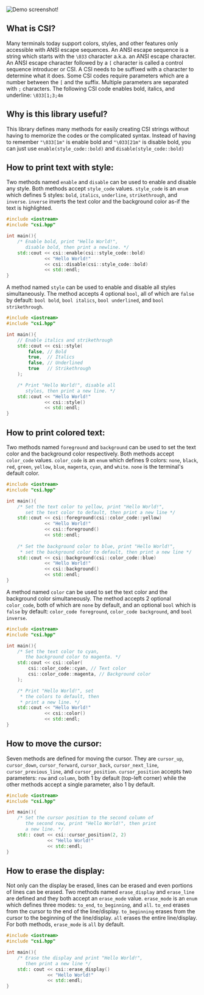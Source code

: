 ![Demo screenshot!](https://i.sli.mg/Mugf8P.png)

## What is CSI?
Many terminals today support colors, styles, and other features only accessible with ANSI escape sequences. An ANSI escape sequence is a string which starts with the `\033` character a.k.a. an ANSI escape character. An ANSI escape character followed by a `[` character is called a control sequence introducer or CSI. A CSI needs to be suffixed with a character to determine what it does. Some CSI codes require parameters which are a number between the `[` and the suffix. Multiple parameters are separated with `;` characters. The following CSI code enables bold, italics, and underline: `\033[1;3;4m`

## Why is this library useful?
This library defines many methods for easily creating CSI strings without having to memorize the codes or the complicated syntax. Instead of having to remember `"\033[1m"` is enable bold and `"\033[21m"` is disable bold, you can just use `enable(style_code::bold)` and `disable(style_code::bold)`

## How to print text with style:
Two methods named `enable` and `disable` can be used to enable and disable any style. Both methods accept `style_code` values. `style_code` is an `enum` which defines 5 styles: `bold`, `italics`, `underline`, `strikethrough`, and `inverse`. `inverse` inverts the text color and the background color as-if the text is highlighted.
```cpp
#include <iostream>
#include "csi.hpp"

int main(){
	/* Enable bold, print "Hello World!",
	   disable bold, then print a newline. */
	std::cout << csi::enable(csi::style_code::bold)
	          << "Hello World!"
	          << csi::disable(csi::style_code::bold)
	          << std::endl;
}
```
A method named `style` can be used to enable and disable all styles simultaneously. The method accepts 4 optional `bool`, all of which are `false` by default: `bool bold`, `bool italics`, `bool underlined`, and `bool strikethrough`.
```cpp
#include <iostream>
#include "csi.hpp"

int main(){
	// Enable italics and strikethrough
	std::cout << csi::style(
		false, // Bold
		true,  // Italics
		false, // Underlined
		true   // Strikethrough
	);

	/* Print "Hello World!", disable all
	   styles, then print a new line. */
	std::cout << "Hello World!"
	          << csi::style()
	          << std::endl;
}
```
## How to print colored text:
Two methods named `foreground` and `background` can be used to set the text color and the background color respectively. Both methods accept `color_code` values. `color_code` is an `enum` which defines 9 colors: `none`, `black`, `red`, `green`, `yellow`, `blue`, `magenta`, `cyan`, and `white`. `none` is the terminal's default color.
```cpp
#include <iostream>
#include "csi.hpp"

int main(){
	/* Set the text color to yellow, print "Hello World!",
	   set the text color to default, then print a new line */
	std::cout << csi::foreground(csi::color_code::yellow)
	          << "Hello World!"
	          << csi::foreground()
	          << std::endl;
		  
	/* Set the background color to blue, print "Hello World!", 
	 * set the background color to default, then print a new line */
	std::cout << csi::background(csi::color_code::blue)
	          << "Hello World!"
	          << csi::background()
	          << std::endl;
}
```
A method named `color` can be used to set the text color and the background color simultaneously. The method accepts 2 optional `color_code`, both of which are `none` by default, and an optional `bool` which is `false` by default: `color_code foreground`, `color_code background`, and `bool inverse`.
```cpp
#include <iostream>
#include "csi.hpp"

int main(){
	/* Set the text color to cyan,
	   the background color to magenta. */
	std::cout << csi::color(
		csi::color_code::cyan, // Text color
		csi::color_code::magenta, // Background color
	);

	/* Print "Hello World!", set
	 * the colors to default, then
	 * print a new line. */
	std::cout << "Hello World!"
	          << csi::color()
	          << std::endl;
}
```
## How to move the cursor:
Seven methods are defined for moving the cursor. They are `cursor_up`, `cursor_down`, `cursor_forward`, `cursor_back`, `cursor_next_line`, `cursor_previous_line`, and `cursor_position`. `cursor_position` accepts two parameters: `row` and `column`, both 1 by default (top-left corner) while the other methods accept a single parameter, also 1 by default.
```cpp
#include <iostream>
#include "csi.hpp"

int main(){
	/* Set the cursor position to the second column of
	   the second row, print "Hello World!", then print
	   a new line. */
	std:: cout << csi::cursor_position(2, 2)
	           << "Hello World!"
	           << std::endl;
}
```
## How to erase the display:
Not only can the display be erased, lines can be erased and even portions of lines can be erased. Two methods named `erase_display` and `erase_line` are defined and they both accept an `erase_mode` value. `erase_mode` is an `enum` which defines three modes: `to_end`, `to_beginning`, and `all`. `to_end` erases from the cursor to the end of the line/display. `to_beginning` erases from the cursor to the beginning of the line/display. `all` erases the entire line/display. For both methods, `erase_mode` is `all` by default.
```cpp
#include <iostream>
#include "csi.hpp"

int main(){
	/* Erase the display and print "Hello World!",
	   then print a new line */
	std:: cout << csi::erase_display()
	           << "Hello World!"
	           << std::endl;
}
```

